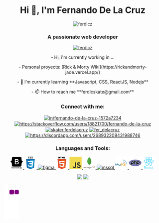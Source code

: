 <h1 align="center">Hi 👋, I'm Fernando De La Cruz</h1>
<p align="center"> <img src="https://komarev.com/ghpvc/?username=ferdlcz&label=Profile%20views&color=0e75b6&style=flat" alt="ferdlcz" /> </p>
<h3 align="center">A passionate web developer</h3>

<p align="center"> <a href="https://github.com/ryo-ma/github-profile-trophy"><img src="https://github-profile-trophy.vercel.app/?username=ferdlcz" alt="ferdlcz" /></a> </p>

<p align="center">
- Hi, i'm currently working in ...
</p>
<p align="center">
- Personal proyects: [Rick & Morty Wiki](https://rickandmorty-jade.vercel.app/)
</p>
<p align="center">
- 🌱 I’m currently learning **Javascript, CSS, ReactJS, Nodejs**
  </p>
<p align="center">
- 📫 How to reach me **ferdlcskate@gmail.com** </p>


<h3 align="center">Connect with me:</h3>
<p align="center">
<a href="https://linkedin.com/in/in/fernando-de-la-cruz-1572a7234" target="blank"><img align="center" src="https://raw.githubusercontent.com/rahuldkjain/github-profile-readme-generator/master/src/images/icons/Social/linked-in-alt.svg" alt="in/fernando-de-la-cruz-1572a7234" height="30" width="40" /></a>
<a href="https://stackoverflow.com/users/https://stackoverflow.com/users/18821700/fernando-de-la-cruz" target="blank"><img align="center" src="https://raw.githubusercontent.com/rahuldkjain/github-profile-readme-generator/master/src/images/icons/Social/stack-overflow.svg" alt="https://stackoverflow.com/users/18821700/fernando-de-la-cruz" height="30" width="40" /></a>
<a href="https://fb.com/skater.ferdelacruz" target="blank"><img align="center" src="https://raw.githubusercontent.com/rahuldkjain/github-profile-readme-generator/master/src/images/icons/Social/facebook.svg" alt="skater.ferdelacruz" height="30" width="40" /></a>
<a href="https://instagram.com/fer_delacruz" target="blank"><img align="center" src="https://raw.githubusercontent.com/rahuldkjain/github-profile-readme-generator/master/src/images/icons/Social/instagram.svg" alt="fer_delacruz" height="30" width="40" /></a>
<a href="https://discord.gg/https://discordapp.com/users/268932208431988746" target="blank"><img align="center" src="https://raw.githubusercontent.com/rahuldkjain/github-profile-readme-generator/master/src/images/icons/Social/discord.svg" alt="https://discordapp.com/users/268932208431988746" height="30" width="40" /></a>
</p>

<h3 align="center">Languages and Tools:</h3>
<p align="center"> <a href="https://getbootstrap.com" target="_blank" rel="noreferrer"> <img src="https://raw.githubusercontent.com/devicons/devicon/master/icons/bootstrap/bootstrap-plain-wordmark.svg" alt="bootstrap" width="40" height="40"/> </a> <a href="https://www.w3schools.com/css/" target="_blank" rel="noreferrer"> <img src="https://raw.githubusercontent.com/devicons/devicon/master/icons/css3/css3-original-wordmark.svg" alt="css3" width="40" height="40"/> </a> <a href="https://www.figma.com/" target="_blank" rel="noreferrer"> <img src="https://www.vectorlogo.zone/logos/figma/figma-icon.svg" alt="figma" width="40" height="40"/> </a> <a href="https://www.w3.org/html/" target="_blank" rel="noreferrer"> <img src="https://raw.githubusercontent.com/devicons/devicon/master/icons/html5/html5-original-wordmark.svg" alt="html5" width="40" height="40"/> </a> <a href="https://developer.mozilla.org/en-US/docs/Web/JavaScript" target="_blank" rel="noreferrer"> <img src="https://raw.githubusercontent.com/devicons/devicon/master/icons/javascript/javascript-original.svg" alt="javascript" width="40" height="40"/> </a> <a href="https://www.mongodb.com/" target="_blank" rel="noreferrer"> <img src="https://raw.githubusercontent.com/devicons/devicon/master/icons/mongodb/mongodb-original-wordmark.svg" alt="mongodb" width="40" height="40"/> </a> <a href="https://www.microsoft.com/en-us/sql-server" target="_blank" rel="noreferrer"> <img src="https://www.svgrepo.com/show/303229/microsoft-sql-server-logo.svg" alt="mssql" width="40" height="40"/> </a> <a href="https://www.mysql.com/" target="_blank" rel="noreferrer"> <img src="https://raw.githubusercontent.com/devicons/devicon/master/icons/mysql/mysql-original-wordmark.svg" alt="mysql" width="40" height="40"/> </a> <a href="https://www.php.net" target="_blank" rel="noreferrer"> <img src="https://raw.githubusercontent.com/devicons/devicon/master/icons/php/php-original.svg" alt="php" width="40" height="40"/> </a> <a href="https://reactjs.org/" target="_blank" rel="noreferrer"> <img src="https://raw.githubusercontent.com/devicons/devicon/master/icons/react/react-original-wordmark.svg" alt="react" width="40" height="40"/> </a> </p>

<div align="center">
  <img src="https://github-readme-stats.vercel.app/api?username=Ferdlcz&show_icons=true&theme=dark" />
  <img src="https://github-readme-stats.vercel.app/api/top-langs/?username=Ferdlcz&layout=compact&theme=dark" />
</div>

![snake gif align="center"](https://github.com/Ferdlcz/Ferdlcz/blob/output/github-contribution-grid-snake.gif)
